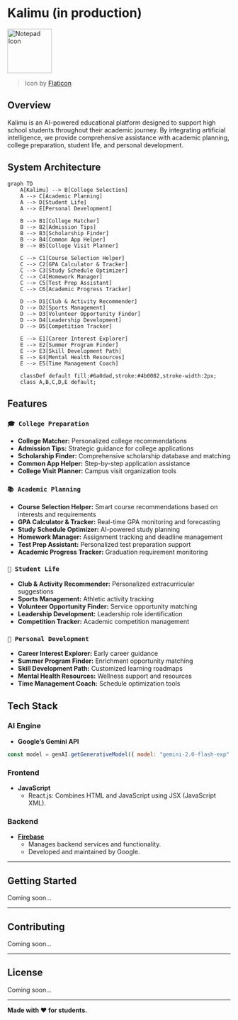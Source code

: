 # Kalimu (in production)

<img src="https://cdn-icons-png.flaticon.com/512/7329/7329446.png" alt="Notepad Icon" width="100"/>

> Icon by [Flaticon](https://www.flaticon.com/free-icon/notepad_7329446)

## Overview

Kalimu is an AI-powered educational platform designed to support high school students throughout their academic journey. By integrating artificial intelligence, we provide comprehensive assistance with academic planning, college preparation, student life, and personal development.

## System Architecture

```mermaid
graph TD
    A[Kalimu] --> B[College Selection]
    A --> C[Academic Planning]
    A --> D[Student Life]
    A --> E[Personal Development]

    B --> B1[College Matcher]
    B --> B2[Admission Tips]
    B --> B3[Scholarship Finder]
    B --> B4[Common App Helper]
    B --> B5[College Visit Planner]

    C --> C1[Course Selection Helper]
    C --> C2[GPA Calculator & Tracker]
    C --> C3[Study Schedule Optimizer]
    C --> C4[Homework Manager]
    C --> C5[Test Prep Assistant]
    C --> C6[Academic Progress Tracker]

    D --> D1[Club & Activity Recommender]
    D --> D2[Sports Management]
    D --> D3[Volunteer Opportunity Finder]
    D --> D4[Leadership Development]
    D --> D5[Competition Tracker]

    E --> E1[Career Interest Explorer]
    E --> E2[Summer Program Finder]
    E --> E3[Skill Development Path]
    E --> E4[Mental Health Resources]
    E --> E5[Time Management Coach]

    classDef default fill:#6a0dad,stroke:#4b0082,stroke-width:2px;
    class A,B,C,D,E default;

```

## Features

### `🎓 College Preparation`

- **College Matcher:** Personalized college recommendations
- **Admission Tips:** Strategic guidance for college applications
- **Scholarship Finder:** Comprehensive scholarship database and matching
- **Common App Helper:** Step-by-step application assistance
- **College Visit Planner:** Campus visit organization tools

### `📚 Academic Planning`

- **Course Selection Helper:** Smart course recommendations based on interests and requirements
- **GPA Calculator & Tracker:** Real-time GPA monitoring and forecasting
- **Study Schedule Optimizer:** AI-powered study planning
- **Homework Manager:** Assignment tracking and deadline management
- **Test Prep Assistant:** Personalized test preparation support
- **Academic Progress Tracker:** Graduation requirement monitoring

### `🌟 Student Life`

- **Club & Activity Recommender:** Personalized extracurricular suggestions
- **Sports Management:** Athletic activity tracking
- **Volunteer Opportunity Finder:** Service opportunity matching
- **Leadership Development:** Leadership role identification
- **Competition Tracker:** Academic competition management

### `🚀 Personal Development`

- **Career Interest Explorer:** Early career guidance
- **Summer Program Finder:** Enrichment opportunity matching
- **Skill Development Path:** Customized learning roadmaps
- **Mental Health Resources:** Wellness support and resources
- **Time Management Coach:** Schedule optimization tools


## Tech Stack  

### **AI Engine**
- **Google’s Gemini API**  
```javascript
const model = genAI.getGenerativeModel({ model: "gemini-2.0-flash-exp" });
```  

### **Frontend**
- **JavaScript**  
  - React.js: Combines HTML and JavaScript using JSX (JavaScript XML).  

### **Backend**
- **[Firebase](https://firebase.google.com/)**  
  - Manages backend services and functionality.  
  - Developed and maintained by Google.  

---

## Getting Started  

Coming soon...  

---

## Contributing  

Coming soon...  

---

## License  

Coming soon...  

---

**Made with ❤️ for students.**  

